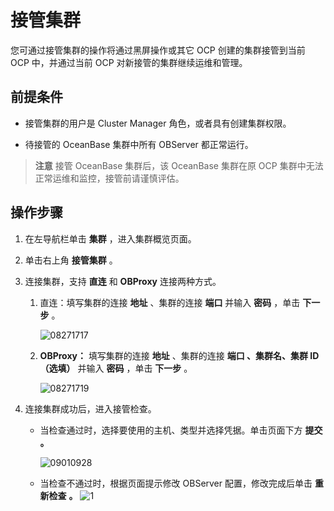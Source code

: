 # 接管集群

您可通过接管集群的操作将通过黑屏操作或其它 OCP 创建的集群接管到当前 OCP 中，并通过当前 OCP 对新接管的集群继续运维和管理。

## 前提条件

* 接管集群的用户是 Cluster Manager 角色，或者具有创建集群权限。

  

* 待接管的 OceanBase 集群中所有 OBServer 都正常运行。

  



>**注意**
接管 OceanBase 集群后，该 OceanBase 集群在原 OCP 集群中无法正常运维和监控，接管前请谨慎评估。

## 操作步骤

1. 在左导航栏单击 **集群** ，进入集群概览页面。

   

2. 单击右上角 **接管集群** 。

   

3. 连接集群，支持 **直连** 和 **OBProxy** 连接两种方式。

   1. 直连：填写集群的连接 **地址** 、集群的连接 **端口** 并输入 **密码** ，单击 **下一步** 。

      ![08271717](https://help-static-aliyun-doc.aliyuncs.com/assets/img/zh-CN/4594871361/p312997.png)
      
   
   2. **OBProxy：** 填写集群的连接 **地址** 、集群的连接 **端口 、集群名、集群 ID（选填）** 并输入 **密码** ，单击 **下一步** 。

      ![08271719](https://help-static-aliyun-doc.aliyuncs.com/assets/img/zh-CN/4594871361/p312999.png)
      
   

   

4. 连接集群成功后，进入接管检查。

   * 当检查通过时，选择要使用的主机、类型并选择凭据。单击页面下方 **提交** **。** 

     ![09010928](https://help-static-aliyun-doc.aliyuncs.com/assets/img/zh-CN/4594871361/p313974.png)
     
   
   * 当检查不通过时，根据页面提示修改 OBServer 配置，修改完成后单击 **重新检查** **。** ![1](https://help-static-aliyun-doc.aliyuncs.com/assets/img/zh-CN/9951780261/p273262.png)

     
   

   



